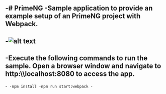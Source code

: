 -# PrimeNG
 -Sample application to provide an example setup of an PrimeNG project with Webpack.
 -
 -![alt text](http://www.primefaces.org/images/primeng.png "PrimeNG")
 -
 -Execute the following commands to run the sample. Open a browser window and navigate to http:\\\\localhost:8080 to access the app.
 -
 -```
 -npm install
 -npm run start:webpack
 -```
